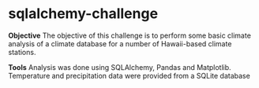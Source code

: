 # sqlalchemy-challenge

**Objective**
The objective of this challenge is to perform some basic climate analysis of a climate database for a number of Hawaii-based climate stations.

**Tools**
Analysis was done using SQLAlchemy, Pandas and Matplotlib. Temperature and precipitation data were provided from a SQLite database
